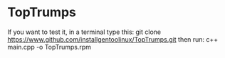 # TopTrumps
If you want to test it, in a terminal type this:
git clone https://www.github.com/installgentoolinux/TopTrumps.git
then run:
c++ main.cpp -o TopTrumps.rpm
